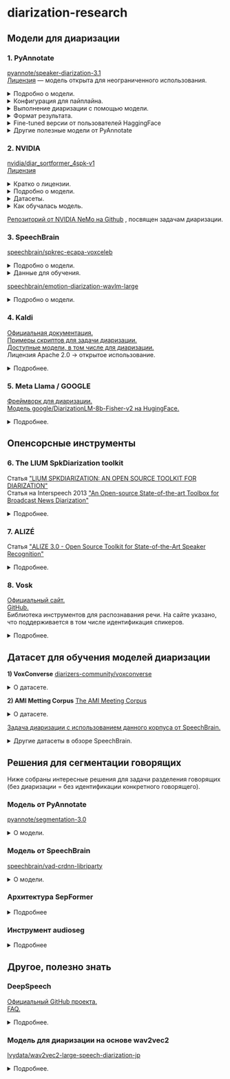 # diarization-research

## Модели для диаризации
### 1. PyAnnotate <br>
[pyannote/speaker-diarization-3.1](https://huggingface.co/pyannote/speaker-diarization-3.1) <br>
[Лицензия](https://huggingface.co/datasets/choosealicense/licenses/blob/main/markdown/mit.md) — модель открыта для неограниченного использования.

<details>
  <summary>Подробно о модели.</summary>
  
  1. Разделяет аудиозапись на сегменты, где активен каждый говорящий. <br>
  2. Присваивает каждому сегменту уникальный идентификатор говорящего. <br>

  Модель умеет работать с перекрывающейся речью, многоканальными аудио, возможна работа в реальном времени.<br>
  
  **Технические детали**<br>
  - Модель: pyannote/speaker-diarization-3.1.<br>

  - Фреймворк: PyTorch.<br>
  
  - Предобученные веса: Доступны через Hugging Face Model Hub. (Необходимо проверить условия лицензии для коммерческого использования.) <br>
  
  - Языки: Многоязычная поддержка, но с акцентом на английский язык.<br>
  
  - Требования к оборудованию:<br>
  
    - Минимум: CPU (рекомендуется многоядерный процессор).<br>
    
    - Оптимально: GPU (например, NVIDIA с поддержкой CUDA).<br>
</details>

<details>
  <summary>Конфигурация для пайплайна.</summary>
 
```
  version: 3.1.0
  pipeline:
    name: pyannote.audio.pipelines.SpeakerDiarization
    params:
      clustering: AgglomerativeClustering
      embedding: pyannote/wespeaker-voxceleb-resnet34-LM
      embedding_batch_size: 32
      embedding_exclude_overlap: true
      segmentation: pyannote/segmentation-3.0
      segmentation_batch_size: 32
  params:
    clustering:
      method: centroid
      min_cluster_size: 12  # Минимальное количество сегментов, необходимых для формирования кластера.
      threshold: 0.7045654963945799   # Пороговое значение для определения, насколько близко должны быть сегменты, чтобы быть объединенными в один кластер.
    segmentation:
      min_duration_off: 0.0  # Паузы не учитываются.
```
1) **Сегментация:** Аудио разделяется на сегменты, где активен каждый говорящий.

2) **Извлечение эмбеддингов:** Для каждого сегмента извлекаются векторные представления (эмбеддинги) с использованием модели wespeaker-voxceleb-resnet34-LM.

3) **Кластеризация:** Сегменты группируются по говорящим с использованием агломеративной кластеризации.
</details>

<details>
  <summary>Выполнение диаризации с помощью модели.</summary>
  
  ```
  from pyannote.audio import Pipeline, Audio
  import torch
  
  
  class EndpointHandler:
      def __init__(self, path=""):
          # initialize pretrained pipeline
          self._pipeline = Pipeline.from_pretrained("pyannote/speaker-diarization-3.1")
  
          # send pipeline to GPU if available
          if torch.cuda.is_available():
              self._pipeline.to(torch.device("cuda"))
  
          # initialize audio reader
          self._io = Audio()
  
      def __call__(self, data):
          inputs = data.pop("inputs", data)
          waveform, sample_rate = self._io(inputs)
  
          parameters = data.pop("parameters", dict())
          diarization = self.pipeline(
              {"waveform": waveform, "sample_rate": sample_rate}, **parameters
          )
  
          processed_diarization = [
              {
                  "speaker": speaker,
                  "start": f"{turn.start:.3f}",
                  "end": f"{turn.end:.3f}",
              }
              for turn, _, speaker in diarization.itertracks(yield_label=True)
          ]
          return {"diarization": processed_diarization}
```
Этот код:

1. Загружает предобученный пайплайн для диаризации.

2. Читает аудиофайл и преобразует его в waveform.

3. Применяет пайплайн для разделения аудио на сегменты с идентификацией говорящих.

4. Возвращает результат.
</details>

<details>
  <summary>Формат результата.</summary>
  
  ```
  {
    "diarization": [
      {"speaker": "SPEAKER_01", "start": "0.000", "end": "2.345"},
      {"speaker": "SPEAKER_02", "start": "2.346", "end": "5.678"},
      ...
    ]
  }
  ```
</details>

<details>
  <summary>Fine-tuned версии от пользователей HaggingFace</summary>

  |Модель|Результаты|Гиперпараметры|Данные для дообучения|
  |-|--------|---|--|
  |[JSWOOK/pyannote_3_fine_tuning](https://huggingface.co/JSWOOK/pyannote_3_fine_tuning)|Loss: 0.3134 <br> Model Preparation Time: 0.0048<br> Der: 0.0888<br> False Alarm: 0.0134<br> Missed Detection: 0.0337<br> Confusion: 0.0417|learning_rate: 5e-05<br> train_batch_size: 32<br> eval_batch_size: 32<br> seed: 42<br> optimizer: Adam with betas=(0.9,0.999) and epsilon=1e-08<br> lr_scheduler_type: cosine<br> num_epochs: 10|[diarizers-community/voxconverse dataset](https://huggingface.co/datasets/diarizers-community/voxconverse)|
  |[nairaxo/diarization-model-ary](https://huggingface.co/nairaxo/diarization-model-ary) <br><br> [статья автора о диаризации](https://arxiv.org/pdf/2412.12143) > новый подход в идентификации **одного** говорящего в реальном времени, комбинация офлайн и онлайн методов|Loss: 0.3412<br> Der: 0.1116<br> False Alarm: 0.0194<br> Missed Detection: 0.0267<br> Confusion: 0.0655|learning_rate: 0.001<br> train_batch_size: 32<br> eval_batch_size: 32<br> seed: 42<br> optimizer: Use OptimizerNames.ADAMW_TORCH with betas=(0.9,0.999) and epsilon=1e-08 and optimizer_args=No additional optimizer arguments<br> lr_scheduler_type: cosine<br> num_epochs: 5|[talkbank/callhome](https://huggingface.co/datasets/talkbank/callhome), спонтанные телефонные разговоры, языки: англ., кит., япон., нем., испанский|
  |[tensorlake/speaker-diarization-3.1](https://huggingface.co/tensorlake/speaker-diarization-3.1)|[бенчмарки](https://huggingface.co/tensorlake/speaker-diarization-3.1#:~:text=of%20overlapped%20speech-,Benchmark,-DER%25)||-|
  
</details>

<details>
  <summary>Другие полезные модели от PyAnnotate</summary>

  - Для сегментации: [pyannote/segmentation-3.0](https://huggingface.1319lm.top/pyannote/segmentation-3.0) (описана ниже)
  - Для эмбеддинга: [pyannote/embedding](https://huggingface.1319lm.top/pyannote/embedding)
</details>

### 2. NVIDIA
[nvidia/diar_sortformer_4spk-v1](https://huggingface.co/nvidia/diar_sortformer_4spk-v1) <br>
[Лицензия](https://spdx.org/licenses/CC-BY-NC-4.0)

<details>
  <summary>Кратко о лицензии.</summary>
  
  **Можно:**
  * Делиться: Копировать и распространять материал в любом формате.
  * Адаптировать: Изменять, преобразовывать и создавать производные работы на основе материала.

  **Нужно**
  * Указать авторство.
  * Если создаются производные работы, они также должны распространяться под лицензией CC-BY-NC-4.0.

  **Запрещено коммерческое использование.** Для коммерческого использования вам необходимо получить разрешение от автора.
</details>
<details>
  <summary>Подробно о модели.</summary>
  Предобученная модель для диаризции от NVIDIA. Поддерживает распознавание до 4 спикеров.

  - **Архитектура:** Sortformer ([Статья "Sortformer: Seamless Integration of Speaker Diarization and ASR by Bridging Timestamps and Tokens"](https://arxiv.org/pdf/2409.06656)) — новая архитектура для диаризации, основана на трансформерах + механизм self-attention. Новизна заключается в сортировке и перестановке элементов последовательности.

*Модель динамически перестраивает входные данные (например, спектрограммы) в порядке, который лучше подходит для разделения звука. Это позволяет модели более эффективно выделять целевые источники звука.*

  - На вход подается моноканальное аудио (обычно .wav с ЧД 16 кГц).
  - На выходе получаем матрицу TхS:
    - S — максимальное количество говорящих. T — общее количество фреймов, включая заполненные нулями. Каждый фрейм соответствует сегменту аудио длительностью 0,08 секунды.
Каждый элемент матрицы T x S представляет вероятность активности говорящего в диапазоне [0, 1]. Например, элемент матрицы a(150, 2) = 0,95 указывает на 95% вероятность активности второго говорящего в течение временного диапазона [12,00, 12,08] секунд.

  **Ограничения:**

  - Оптимизирована на распознавание до 4 говорящих. Если спикеров больше — может снизиться качество.
  - Работает в офлайн-режиме (The model operates in a non-streaming mode (offline mode)).
  - Максимальная продолжительность тестовой записи зависит от доступной памяти GPU. Для модели RTX A6000 48GB предел составляет около 12 минут.
  - Модель была обучена на общедоступных наборах речевых данных, в основном на английском языке. В результате: а) Производительность может ухудшиться на русской речи. и б) Производительность также может ухудшиться на данных, не похожих на обучающие, например записи в шумных условиях.
</details>

<details>
  <summary>Датасеты.</summary>
  
  Sortformer был обучен на комбинации 2030 часов реальных разговоров и 5150 часов или имитированных аудиосмесей, созданных симулятором речевых данных NeMo.

  Training Datasets (Real conversations)
  
  - Fisher English (LDC)
  - 2004-2010 NIST Speaker Recognition Evaluation (LDC)
  - Librispeech
  - AMI Meeting Corpus
  - VoxConverse-v0.3
  - ICSI
  - AISHELL-4
  - Third DIHARD Challenge Development (LDC)
  - 2000 NIST Speaker Recognition Evaluation, split1 (LDC)

Training Datasets (Used to simulate audio mixtures)

- 2004-2010 NIST Speaker Recognition Evaluation (LDC)
- Librispeech
</details>

<details>
  <summary>Как обучалась модель.</summary>
  
  - Обучалась на 8 nodes of 8×NVIDIA Tesla V100 GPUs.
  - Использовались 90 секундные обучающие образцы.
  - batch size: 4.
  - [Пример скрипта для обучения](https://github.com/NVIDIA/NeMo/blob/main/examples/speaker_tasks/diarization/neural_diarizer/sortformer_diar_train.py).
  - [base config](https://github.com/NVIDIA/NeMo/blob/main/examples/speaker_tasks/diarization/conf/neural_diarizer/sortformer_diarizer_hybrid_loss_4spk-v1.yaml).
</details>

[Репозиторий от NVIDIA NeMo на Github](https://github.com/NVIDIA/NeMo/tree/main/examples/speaker_tasks/diarization) , посвящен задачам диаризации.

### 3. SpeechBrain
[speechbrain/spkrec-ecapa-voxceleb](https://huggingface.co/speechbrain/spkrec-ecapa-voxceleb) <br>
<details>
  <summary>Подробно о модели.</summary>
    
  **Внимание:** модель предназначется для верификации говорящих, но её можно адаптировать для диаризации (возможно, добавив этап кластеризации).
  <details>
  <summary>Возможный код для адаптации.</summary>
  
  ```
  # Извлечение эмбеддингов
  from speechbrain.pretrained import EncoderClassifier
  classifier = EncoderClassifier.from_hparams(source="speechbrain/spkrec-ecapa-voxceleb")
  embeddings = classifier.encode_batch("audio.wav")

  # Кластеризация эмбеддингов
  from sklearn.cluster import KMeans # алгоритм k-means для кластеризации данных
  kmeans = KMeans(n_clusters=num_speakers)
  labels = kmeans.fit_predict(embeddings)
  ```

</details>
   
  **Архитектура:** ECAPA-TDNN (Enhanced CNN-Augmented TDNN) — современная архитектура для извлечения эмбеддингов.
   
  * Сверточные слои (CNN): Для извлечения локальных признаков.
  * Механизмы внимания (Attention): Для учета глобальных зависимостей.
  * Канальное внимание (Channel Attention): Для улучшения качества эмбеддингов.

**Входные данные**

* Аудио: Модель принимает на вход аудиосигнал (например, в формате .wav).
* Частота дискретизации: 16 кГц.

**Выходные данные**

* Эмбеддинги: Модель возвращает векторные представления размерностью 192.

</details>

<details>
  <summary>Данные для обучения.</summary>
  
  * Модель обучена на датасете VoxCeleb (Voxceleb 1+ Voxceleb2), который содержит более 100 000 записей речи от более чем 1 000 говорящих.
  * VoxCeleb включает записи из интервью, ток-шоу и других публичных выступлений.

</details>


[speechbrain/emotion-diarization-wavlm-large](https://huggingface.co/speechbrain/spkrec-ecapa-voxceleb) <br>
<details>
  <summary>Подробно о модели.</summary>

  **Внимание:** данная модель обучена для диаризации **эмоций,** а не спикеров. Но можно глянуть. Статья про модель [SPEECH EMOTION DIARIZATION: WHICH EMOTION APPEARS WHEN?](https://arxiv.org/pdf/2306.12991)

  * Обучена для распознавания базовых эмоций (happy, sad, angry, neutral)
  * Собран отдельный датасет the Zaion Emotion Dataset (ZED).
    * Он содержит 180 высказываний длительностью от 1 до 15 секунд и охватывает 73 спикера разного возраста и пола.
  * EDER(Emotion Diarization Error Rate) = 29.7.
</details>

### 4. Kaldi
[Официальная документация.](https://kaldi-asr.org/doc/) <br>
[Примеры скриптов для задачи диаризации.](https://github.com/kaldi-asr/kaldi/tree/master/egs/callhome_diarization) <br>
[Доступные модели, в том числе для диаризации.](https://kaldi-asr.org/models.html)<br>
Лицензия Apache 2.0 -> открытое использование.

<details>
  <summary>Подробнее.</summary>

  Можно использовать с Whisper.
  
  Методы для распознавания и идентификации спикеров в Kaldi:

  * x-vector для извлечения признаков.
  * Алгоритм PLDA (Probabilistic Linear Discriminant Analysis) для идентификации говорящих.

  Подробнее о методе распознавания рассказывают в статье 2018 года [X-VECTORS: ROBUST DNN EMBEDDINGS FOR SPEAKER RECOGNITION](https://www.danielpovey.com/files/2018_icassp_xvectors.pdf). **Кратко:** используют аугментации данных (добавление шума и реверберации) для увеличения объема и разнообразия данных. На этом обучают модель. Преимущество x-векторов: лучше масштабируются с увеличением объема данных и не требуют транскрибированных данных для обучения.

  * Обучали на английском языке (записи телефонных и микрофонных разговоров на английском языке (SWBD и SRE)).
  
  
</details>

### 5. Meta Llama / GOOGLE

[Фреймворк для диаризации.](https://github.com/google/speaker-id/tree/master/DiarizationLM)<br>
[Модель google/DiarizationLM-8b-Fisher-v2 на HugingFace.](https://huggingface.co/google/DiarizationLM-8b-Fisher-v2)

<details>
  <summary>Подробнее.</summary>

  [Лицензия](https://huggingface.co/meta-llama/Meta-Llama-3-8B/blob/main/LICENSE). **Кратко:** модель общедоступна, для коммерческого использования — если продукт или услуга имеет более 700 миллионов активных пользователей, требуется отдельная лицензия от Meta.<br>

  **Нельзя:** использовать материалы Llama для улучшения других языковых моделей (кроме Llama 3 и её производных).<br>
  **Обязательно:** Указание на использование Meta Llama 3.Сохранение уведомления об авторских правах.

  * Модель основана на языковой модели (Llama 3), адаптированной для работы с аудиоданными.
  * Модель обучена на данных из Fisher Corpus, который содержит записи **телефонных разговоров на английском языке.**
  * **Архитектура:** трансформеры.
  * Модель имеет 8 млрд параметров, требует значительных ресурсов.
</details>


## Опенсорсные инструменты
### 6. The LIUM SpkDiarization toolkit
Статья ["LIUM SPKDIARIZATION: AN OPEN SOURCE TOOLKIT FOR DIARIZATION"](https://hal.science/hal-01433518/document) <br>
Статья на Interspeech 2013 ["An Open-source State-of-the-art Toolbox for Broadcast News Diarization"](https://www.isca-archive.org/interspeech_2013/rouvier13_interspeech.pdf)

<details>
  <summary>Подробнее.</summary>
  Это открытый инструмент для диаризации, разработанный лабораторией LIUM. Интструмент создан для обработки радио- и телепередач. Он предоставляет готовое решение для задач мультимедиа и позволяет разрабатывать новые системы диаризации.<br>

  * Инструмент включает в себя все необходимые пакеты и модели (UBM, модели для определения пола и речи/не-речи).
  * Инструмент может использовать сторонние функции, такие как MFCC, HTK, SPro и текстовые файлы.
  
  
  Используются следующие методы:

  - Извлечение признаков — MFCC.
  - Кластеризация — алгоритм гауссовых смесей (GMM).
  - Сегмантация — результаты сохраняются в формате RTTM.

  * **Важно:** инструмент написан на Java. Перед работой следует установить Java, а также скачать инструмент с [официального сайта.](https://projets-lium.univ-lemans.fr/spkdiarization/) <br>
    *Разработан на Java для минимизации проблем с зависимостями и работает как самостоятельный JAR-файл.*
  * В статьях рассказывают про два подхода: Single- and cross-show diarization (идентификация говорящего в одной записи и идентификация одного человека в нескольких разных записях). Для cross-show diarization лучше подходит ILP кластеризация.

  * Лучшие результаты DER (на корпусе ESTER 2):

  ||Single-show DER|Cross-show DER|
  |-|-|-|
  |CLR|11.27 %|20.43 %|
  |ILP|8.35 %| 17.51 %|

</details>

### 7. ALIZÉ
Статья ["ALIZE 3.0 - Open Source Toolkit for State-of-the-Art Speaker Recognition"](https://www.isca-archive.org/interspeech_2013/larcher13_interspeech.pdf)

<details>
  <summary>Подробнее.</summary>
  ALIZE — это открытая платформа для распознавания говорящих.
  
  [Официальный сайт](https://alize.univ-avignon.fr/).

  **Структура инструмента:**
  ```
  | LIA_RAL
    | LIA_SpkDet # Набор инструментов для выполнения всех задач, необходимых для системы аутентификации по голосу, — обучение модели, нормализация признаков, нормализация оценок и т. д.
    | LIA_SpkSeg # Для диаризации, то что нужно.
    | LIA_Utils # Утилиты для работы с различными форматами данных, используемыми в ALIZÉ, — GMM, функциями и т. д.
    | LIA_SpkTools # Библиотека, на которой основаны другие части; она предоставляет функции высокого уровня поверх ALIZE-core.
  ```

  **Ссылки на гитхаб:**

  * [LIA_RAL](https://github.com/ALIZE-Speaker-Recognition/LIA_RAL)
  * [LIA_SpkSeg](https://github.com/ALIZE-Speaker-Recognition/LIA_RAL/tree/master/LIA_SpkSeg)

  * Туториал по работе с инструментами [LIA_SpkSeg](https://alize.univ-avignon.fr/#:~:text=Tutorial%20for%20LIA_SpkSeg%20%E2%80%94%20Top%2Ddown%20Speaker%20Segmenting%20and%20Clustering%20System)

    Инструмент работает в два этапа *(Top-down Speaker Segmenting and Clustering System):* сегментация спикеров (без идентификации) + кластеризация.
  
  **Преимущества:**

  * Хорошо совмещается с другими решениями, теоретически можно встроить в Виспер.
  * Опенсорсный.
  
  **Недостатки:**

  * Довольно давний инструмент — 2013 год.

    
  
</details>

### 8. Vosk
[Официальный сайт.](https://alphacephei.com/vosk/) <br>
[GitHub.](https://github.com/alphacep/vosk-api)<br>
Библиотека инструментов для распознавания речи. На сайте указано, что поддерживается в том числе идентификация спикеров.

<details>
  <summary>Подробнее.</summary>

  * Поддерживает 20 языков, в том числе русский.
  * Есть стандартная и маленькая версии модели: vosk-model-ru-0.42 и vosk-model-small-ru-0.22. [Ссылка на сводную таблицу с моделями и данными о WER](https://alphacephei.com/vosk/models#:~:text=Apache%202.0-,Russian,-vosk%2Dmodel%2Dru)
  * Может работать автономно без сети, оптимизирована для работы на устройствах с низкой вычислительной мощностью, таких как Raspberry Pi.
  * Предоставляет API для Python, Java, Node.js, C# и других языков программирования. Дополнительно: [Скрипты обучения моделей распознавания речи с помощью инструментов Kaldi](https://github.com/alphacep/vosk-api/tree/master/training)

  * Модель **не** совместима с Whisper. [Статья на Хабре о сравнении Vosk и Whisper](https://habr.com/ru/articles/814057/) — автор утверждает, что Vosk работает быстрее и требует меньше ресурсов, но Whisper обеспечивает более высокую точность, особенно для многоязычных задач.
  * Сравнение с другими решениями: <br>
    **PyAnnote:** PyAnnote специализируется на диаризации и предоставляет более продвинутые инструменты для разделения речи по спикерам.<br>
    **DeepSpeech:** Vosk проще в использовании и поддерживает больше языков, но DeepSpeech может быть более точным для английского языка.<br>
    
</details>



## Датасет для обучения моделей диаризации
**1) VoxConverse**
[diarizers-community/voxconverse](https://huggingface.co/speechbrain/emotion-diarization-wavlm-large)

<details>
  <summary>О датасете.</summary>
  50 часов звучащей речи. Преимущественно английский язык.
  
  Датасет содержит следующие данные:

  - **Аудиозаписи**
  
    - Формат: .wav (16 кГц, моно).
    
    - Источники: Публичные видео с YouTube (например, интервью, дебаты, ток-шоу).
  
  - **Аннотации**
  
    - Формат: RTTM (Rich Transcription Time Marked).
    
    - Содержание: Временные метки для каждого сегмента речи с указанием идентификатора говорящего.
  
  **Плюсы**
  1. Реальная и разнообразная речь: ютуб-шоу, дебаты.
  2. Открыт и готов к использованию.
  3. Аннотации прописаны вручную.
</details>

**2) AMI Metting Corpus**
[The AMI Meeting Corpus](https://groups.inf.ed.ac.uk/ami/corpus/)
<details>
  <summary>О датасете.</summary>
  100 часов записей совещаний.

  * Формат: видео, mp4. Придется переводить в wav.
  * Язык: английский (не родной язык для спикеров).
  * Запись велась в 3 разных помещениях.
  * Ручная орфографическая транскрипция.
  * Лицензия на корпус позволяет пользователям копировать, распространять и отображать данные для любых целей при условии указания проекта AMI.
</details>

[Задача диаризации с использованием данного корпуса от SpeechBrain.](https://github.com/speechbrain/speechbrain/blob/develop/recipes/AMI/Diarization/README.md)

<details>
  <summary>Другие датасеты в обзоре SpeechBrain.</summary>
  
  * SpeechBrain собрали перечень датасетов для разных задач обработки речи ([GitHub](https://github.com/speechbrain/speechbrain/tree/develop/recipes)). Из интересного -> [Speaker recognition на данных VoxCeleb](https://github.com/speechbrain/speechbrain/tree/develop/recipes/VoxCeleb/SpeakerRec).

  * Датасетов для диаризации больше не представлено.

</details>


## Решения для сегментации говорящих
Ниже собраны интересные решения для задачи разделения говорящих (без диаризации = без идентификации конкретного говорящего).

### Модель от PyAnnotate
[pyannote/segmentation-3.0](https://huggingface.1319lm.top/pyannote/segmentation-3.0)

<details>
  <summary>О модели.</summary>
  Модель возвращает временные метки (start, end) для каждого сегмента, где активна речь. <br>
  
  **Преимущества:**
  
  - Легко интегрируется в другие решения от библиотеки PyAnnotate.audio <br>
  - Хорошо работает с шумными аудио.
  - Обучена на комбинации стандартных датасетов (AISHELL, AliMeeting, AMI, AVA-AVD, DIHARD, Ego4D, MSDWild, REPERE, and VoxConverse).
  - 
    **Недостатки:**
  
  - Требует много вычислительных ресурсов.<br>
  - Модель обучена в основном на английской речи, может хуже справляться с другими языками.
  - Может хуже справляться с нетипичными сценариями (данные обучения — дебаты, ток-шоу, интервью, телефонные разговоры).
</details>

### Модель от SpeechBrain
[speechbrain/vad-crdnn-libriparty](https://huggingface.co/speechbrain/vad-crdnn-libriparty)

<details>
  <summary>О модели.</summary>
  Модель возвращает матрицу вида: номер сегмента + старт + конец + наличие/отсутствие речи.

  ```
  segment_001  0.00  2.57 NON_SPEECH
  segment_002  2.57  8.20 SPEECH
  segment_003  8.20  9.10 NON_SPEECH
  segment_004  9.10  10.93 SPEECH
  segment_005  10.93  12.00 NON_SPEECH
  segment_006  12.00  14.40 SPEECH
  segment_007  14.40  15.00 NON_SPEECH
  segment_008  15.00  17.70 SPEECH
  ```
  * Принимает на вход аудио формата: моно, 16 кГц.
  * Обучалась на следующих датасетах:

     - LibriParty: https://drive.google.com/file/d/1--cAS5ePojMwNY5fewioXAv9YlYAWzIJ/view?usp=sharing
     - Musan: https://www.openslr.org/resources/17/musan.tar.gz
     - CommonLanguage: https://zenodo.org/record/5036977/files/CommonLanguage.tar.gz?download=1

</details>

### Архитектура SepFormer
<details>
  <summary>Подробнее</summary>
  
  Архитектура нейросети, основанная на трансформерах и механизме self-attention.<br>
  **Характеристики:** 
  
  - Масштабируется (работает с 2-3 и более говорящими).<br>
  - Учитывает контекст аудио (self-attention анализирует глобальные зависимости в аудиосигнале).<br>
  - Эффективно работает с шумом.<br>
    
  **Недостатки:**
  
  - Трансформеры требует много вычислительных ресурсов.<br>
  - Для обучения SepFormer требуется большой объем размеченных данных.

  **Модели:**
  
  - [speechbrain/sepformer-wham](https://huggingface.1319lm.top/speechbrain/sepformer-wham)
</details>

### Инструмент audioseg

<details>
  <summary>Подробнее</summary>
  Это инструмент для сегментации аудио, он делит аудиозаписи на сегменты: речь, музыка, тишина и шум. Инструмент способен находить целевого говорящего. <br> 

  * [Ссылка на GitHub](https://github.com/oliverwatts/audioseg/blob/master/README.md)
  * **Формат входных данных:** аудио, 16 кГц, формата .wav
  * Формат выходных данных:

  ```
  0.0000000 19.7126313 m
  ```
  Последний символ-буква означает:
  ```
  m: music only
  s: speech from target presenter
  ms: speech from target presenter with music in background
  p: audio from package (pkg)
  ```
  * **Интервал обработки сигнала:** 10 мс
  * Теоретически совместим с Whisper.

</details>


## Другое, полезно знать
### DeepSpeech

[Официальный GitHub проекта.](https://github.com/mozilla/DeepSpeech) <br>
[FAQ.](https://github.com/mozilla/DeepSpeech/wiki)

<details>
  <summary>Подробнее.</summary>
  
  Это открытый инструмент для распознавания речи (ASR) от компании Mozilla. НО он **не делает диаризацию.**

  * Может работать автономно без интернета.
  * Модели предобучены на английском языке; можно дообучать для русского языка.
  * Wer для английского ~7,5 %
  * Построен на платформе TensorFlow, что обеспечивает гибкость и возможность использования GPU для ускорения вычислений.
  * Может обрабатывать длинные аудио.

  Сравнение с другими системами ASR:

  * **Whisper** поддерживает больше языков и обеспечивает более высокую точность, но требует больше ресурсов.
  * **Kaldi** предоставляет более гибкие инструменты для исследований, но DeepSpeech проще в использовании.

  
  Диаризация:

  * Теоретически можно комбинировать DeepSpeech с PyAnnote или Vosk.
  
</details>

### Модель для диаризации на основе wav2vec2

[Ivydata/wav2vec2-large-speech-diarization-jp](https://huggingface.co/Ivydata/wav2vec2-large-speech-diarization-jp)

<details>
  <summary>Подробнее.</summary>

  Улучшенная версия модели от Facebook [facebook/wav2vec2-large-xlsr-53.](https://huggingface.co/facebook/wav2vec2-large-xlsr-53) Нацеленная на задачу диаризации.

  * Язык: японский.
  * Обучающий датасет: телефонные разговоры [CallHome](https://media.talkbank.org/ca/CallHome/jpn/).
  * Метрики модели: неизвестны.
</details>


